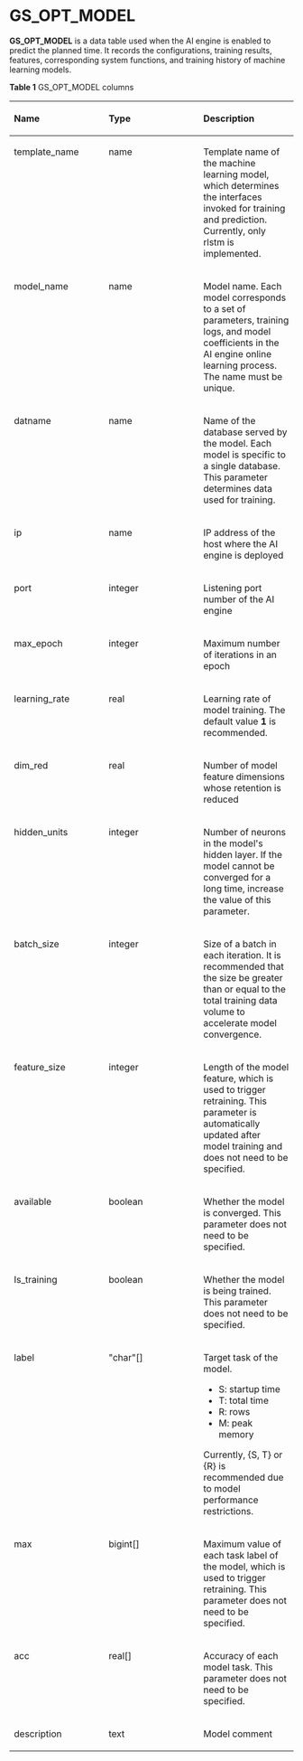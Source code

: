 # GS\_OPT\_MODEL<a name="EN-US_TOPIC_0289900860"></a>

**GS\_OPT\_MODEL**  is a data table used when the AI engine is enabled to predict the planned time. It records the configurations, training results, features, corresponding system functions, and training history of machine learning models.

**Table  1**  GS\_OPT\_MODEL columns

<a name="en-us_topic_0283136832_table9676020164313"></a>
<table><thead align="left"><tr id="en-us_topic_0283136832_row767742084314"><th class="cellrowborder" valign="top" width="33.33333333333333%" id="mcps1.2.4.1.1"><p id="en-us_topic_0283136832_p8890103511433"><a name="en-us_topic_0283136832_p8890103511433"></a><a name="en-us_topic_0283136832_p8890103511433"></a>Name</p>
</th>
<th class="cellrowborder" valign="top" width="33.33333333333333%" id="mcps1.2.4.1.2"><p id="en-us_topic_0283136832_p189018356431"><a name="en-us_topic_0283136832_p189018356431"></a><a name="en-us_topic_0283136832_p189018356431"></a>Type</p>
</th>
<th class="cellrowborder" valign="top" width="33.33333333333333%" id="mcps1.2.4.1.3"><p id="en-us_topic_0283136832_p1289063510433"><a name="en-us_topic_0283136832_p1289063510433"></a><a name="en-us_topic_0283136832_p1289063510433"></a>Description</p>
</th>
</tr>
</thead>
<tbody><tr id="en-us_topic_0283136832_row26776201432"><td class="cellrowborder" valign="top" width="33.33333333333333%" headers="mcps1.2.4.1.1 "><p id="en-us_topic_0283136832_p186771020124311"><a name="en-us_topic_0283136832_p186771020124311"></a><a name="en-us_topic_0283136832_p186771020124311"></a>template_name</p>
</td>
<td class="cellrowborder" valign="top" width="33.33333333333333%" headers="mcps1.2.4.1.2 "><p id="en-us_topic_0283136832_p5677220124319"><a name="en-us_topic_0283136832_p5677220124319"></a><a name="en-us_topic_0283136832_p5677220124319"></a>name</p>
</td>
<td class="cellrowborder" valign="top" width="33.33333333333333%" headers="mcps1.2.4.1.3 "><p id="en-us_topic_0283136832_p126781120204313"><a name="en-us_topic_0283136832_p126781120204313"></a><a name="en-us_topic_0283136832_p126781120204313"></a>Template name of the machine learning model, which determines the interfaces invoked for training and prediction. Currently, only rlstm is implemented.</p>
</td>
</tr>
<tr id="en-us_topic_0283136832_row267811202438"><td class="cellrowborder" valign="top" width="33.33333333333333%" headers="mcps1.2.4.1.1 "><p id="en-us_topic_0283136832_p8678120194318"><a name="en-us_topic_0283136832_p8678120194318"></a><a name="en-us_topic_0283136832_p8678120194318"></a>model_name</p>
</td>
<td class="cellrowborder" valign="top" width="33.33333333333333%" headers="mcps1.2.4.1.2 "><p id="en-us_topic_0283136832_p56781020144313"><a name="en-us_topic_0283136832_p56781020144313"></a><a name="en-us_topic_0283136832_p56781020144313"></a>name</p>
</td>
<td class="cellrowborder" valign="top" width="33.33333333333333%" headers="mcps1.2.4.1.3 "><p id="en-us_topic_0283136832_p16678220174314"><a name="en-us_topic_0283136832_p16678220174314"></a><a name="en-us_topic_0283136832_p16678220174314"></a>Model name. Each model corresponds to a set of parameters, training logs, and model coefficients in the AI engine online learning process. The name must be unique.</p>
</td>
</tr>
<tr id="en-us_topic_0283136832_row11678320154316"><td class="cellrowborder" valign="top" width="33.33333333333333%" headers="mcps1.2.4.1.1 "><p id="en-us_topic_0283136832_p46782204431"><a name="en-us_topic_0283136832_p46782204431"></a><a name="en-us_topic_0283136832_p46782204431"></a>datname</p>
</td>
<td class="cellrowborder" valign="top" width="33.33333333333333%" headers="mcps1.2.4.1.2 "><p id="en-us_topic_0283136832_p467982017437"><a name="en-us_topic_0283136832_p467982017437"></a><a name="en-us_topic_0283136832_p467982017437"></a>name</p>
</td>
<td class="cellrowborder" valign="top" width="33.33333333333333%" headers="mcps1.2.4.1.3 "><p id="en-us_topic_0283136832_p467962074318"><a name="en-us_topic_0283136832_p467962074318"></a><a name="en-us_topic_0283136832_p467962074318"></a>Name of the database served by the model. Each model is specific to a single database. This parameter determines data used for training.</p>
</td>
</tr>
<tr id="en-us_topic_0283136832_row967992013439"><td class="cellrowborder" valign="top" width="33.33333333333333%" headers="mcps1.2.4.1.1 "><p id="en-us_topic_0283136832_p1567982094317"><a name="en-us_topic_0283136832_p1567982094317"></a><a name="en-us_topic_0283136832_p1567982094317"></a>ip</p>
</td>
<td class="cellrowborder" valign="top" width="33.33333333333333%" headers="mcps1.2.4.1.2 "><p id="en-us_topic_0283136832_p19679122018431"><a name="en-us_topic_0283136832_p19679122018431"></a><a name="en-us_topic_0283136832_p19679122018431"></a>name</p>
</td>
<td class="cellrowborder" valign="top" width="33.33333333333333%" headers="mcps1.2.4.1.3 "><p id="en-us_topic_0283136832_p167992084319"><a name="en-us_topic_0283136832_p167992084319"></a><a name="en-us_topic_0283136832_p167992084319"></a>IP address of the host where the AI engine is deployed</p>
</td>
</tr>
<tr id="en-us_topic_0283136832_row867942044312"><td class="cellrowborder" valign="top" width="33.33333333333333%" headers="mcps1.2.4.1.1 "><p id="en-us_topic_0283136832_p3679192034314"><a name="en-us_topic_0283136832_p3679192034314"></a><a name="en-us_topic_0283136832_p3679192034314"></a>port</p>
</td>
<td class="cellrowborder" valign="top" width="33.33333333333333%" headers="mcps1.2.4.1.2 "><p id="en-us_topic_0283136832_p1067912014436"><a name="en-us_topic_0283136832_p1067912014436"></a><a name="en-us_topic_0283136832_p1067912014436"></a>integer</p>
</td>
<td class="cellrowborder" valign="top" width="33.33333333333333%" headers="mcps1.2.4.1.3 "><p id="en-us_topic_0283136832_p1167962016438"><a name="en-us_topic_0283136832_p1167962016438"></a><a name="en-us_topic_0283136832_p1167962016438"></a>Listening port number of the AI engine</p>
</td>
</tr>
<tr id="en-us_topic_0283136832_row86791320164318"><td class="cellrowborder" valign="top" width="33.33333333333333%" headers="mcps1.2.4.1.1 "><p id="en-us_topic_0283136832_p3679182014438"><a name="en-us_topic_0283136832_p3679182014438"></a><a name="en-us_topic_0283136832_p3679182014438"></a>max_epoch</p>
</td>
<td class="cellrowborder" valign="top" width="33.33333333333333%" headers="mcps1.2.4.1.2 "><p id="en-us_topic_0283136832_p9679120144310"><a name="en-us_topic_0283136832_p9679120144310"></a><a name="en-us_topic_0283136832_p9679120144310"></a>integer</p>
</td>
<td class="cellrowborder" valign="top" width="33.33333333333333%" headers="mcps1.2.4.1.3 "><p id="en-us_topic_0283136832_p126802205436"><a name="en-us_topic_0283136832_p126802205436"></a><a name="en-us_topic_0283136832_p126802205436"></a>Maximum number of iterations in an epoch</p>
</td>
</tr>
<tr id="en-us_topic_0283136832_row9680112094311"><td class="cellrowborder" valign="top" width="33.33333333333333%" headers="mcps1.2.4.1.1 "><p id="en-us_topic_0283136832_p5680102054320"><a name="en-us_topic_0283136832_p5680102054320"></a><a name="en-us_topic_0283136832_p5680102054320"></a>learning_rate</p>
</td>
<td class="cellrowborder" valign="top" width="33.33333333333333%" headers="mcps1.2.4.1.2 "><p id="en-us_topic_0283136832_p426524184816"><a name="en-us_topic_0283136832_p426524184816"></a><a name="en-us_topic_0283136832_p426524184816"></a>real</p>
</td>
<td class="cellrowborder" valign="top" width="33.33333333333333%" headers="mcps1.2.4.1.3 "><p id="en-us_topic_0283136832_p76802206432"><a name="en-us_topic_0283136832_p76802206432"></a><a name="en-us_topic_0283136832_p76802206432"></a>Learning rate of model training. The default value <strong id="b195712014172710"><a name="b195712014172710"></a><a name="b195712014172710"></a>1</strong> is recommended.</p>
</td>
</tr>
<tr id="en-us_topic_0283136832_row13627284451"><td class="cellrowborder" valign="top" width="33.33333333333333%" headers="mcps1.2.4.1.1 "><p id="en-us_topic_0283136832_p1736212289453"><a name="en-us_topic_0283136832_p1736212289453"></a><a name="en-us_topic_0283136832_p1736212289453"></a>dim_red</p>
</td>
<td class="cellrowborder" valign="top" width="33.33333333333333%" headers="mcps1.2.4.1.2 "><p id="en-us_topic_0283136832_p153636285453"><a name="en-us_topic_0283136832_p153636285453"></a><a name="en-us_topic_0283136832_p153636285453"></a>real</p>
</td>
<td class="cellrowborder" valign="top" width="33.33333333333333%" headers="mcps1.2.4.1.3 "><p id="en-us_topic_0283136832_p236362854512"><a name="en-us_topic_0283136832_p236362854512"></a><a name="en-us_topic_0283136832_p236362854512"></a>Number of model feature dimensions whose retention is reduced</p>
</td>
</tr>
<tr id="en-us_topic_0283136832_row139413113453"><td class="cellrowborder" valign="top" width="33.33333333333333%" headers="mcps1.2.4.1.1 "><p id="en-us_topic_0283136832_p159433115456"><a name="en-us_topic_0283136832_p159433115456"></a><a name="en-us_topic_0283136832_p159433115456"></a>hidden_units</p>
</td>
<td class="cellrowborder" valign="top" width="33.33333333333333%" headers="mcps1.2.4.1.2 "><p id="en-us_topic_0283136832_p139423114518"><a name="en-us_topic_0283136832_p139423114518"></a><a name="en-us_topic_0283136832_p139423114518"></a>integer</p>
</td>
<td class="cellrowborder" valign="top" width="33.33333333333333%" headers="mcps1.2.4.1.3 "><p id="en-us_topic_0283136832_p594531154510"><a name="en-us_topic_0283136832_p594531154510"></a><a name="en-us_topic_0283136832_p594531154510"></a>Number of neurons in the model's hidden layer. If the model cannot be converged for a long time, increase the value of this parameter.</p>
</td>
</tr>
<tr id="en-us_topic_0283136832_row78031633134516"><td class="cellrowborder" valign="top" width="33.33333333333333%" headers="mcps1.2.4.1.1 "><p id="en-us_topic_0283136832_p19804153320453"><a name="en-us_topic_0283136832_p19804153320453"></a><a name="en-us_topic_0283136832_p19804153320453"></a>batch_size</p>
</td>
<td class="cellrowborder" valign="top" width="33.33333333333333%" headers="mcps1.2.4.1.2 "><p id="en-us_topic_0283136832_p118041833204511"><a name="en-us_topic_0283136832_p118041833204511"></a><a name="en-us_topic_0283136832_p118041833204511"></a>integer</p>
</td>
<td class="cellrowborder" valign="top" width="33.33333333333333%" headers="mcps1.2.4.1.3 "><p id="en-us_topic_0283136832_p98041533174510"><a name="en-us_topic_0283136832_p98041533174510"></a><a name="en-us_topic_0283136832_p98041533174510"></a>Size of a batch in each iteration. It is recommended that the size be greater than or equal to the total training data volume to accelerate model convergence.</p>
</td>
</tr>
<tr id="en-us_topic_0283136832_row10412113716451"><td class="cellrowborder" valign="top" width="33.33333333333333%" headers="mcps1.2.4.1.1 "><p id="en-us_topic_0283136832_p0412113715452"><a name="en-us_topic_0283136832_p0412113715452"></a><a name="en-us_topic_0283136832_p0412113715452"></a>feature_size</p>
</td>
<td class="cellrowborder" valign="top" width="33.33333333333333%" headers="mcps1.2.4.1.2 "><p id="en-us_topic_0283136832_p44124376452"><a name="en-us_topic_0283136832_p44124376452"></a><a name="en-us_topic_0283136832_p44124376452"></a>integer</p>
</td>
<td class="cellrowborder" valign="top" width="33.33333333333333%" headers="mcps1.2.4.1.3 "><p id="en-us_topic_0283136832_p2990175914495"><a name="en-us_topic_0283136832_p2990175914495"></a><a name="en-us_topic_0283136832_p2990175914495"></a>Length of the model feature, which is used to trigger retraining. This parameter is automatically updated after model training and does not need to be specified.</p>
</td>
</tr>
<tr id="en-us_topic_0283136832_row1580184910459"><td class="cellrowborder" valign="top" width="33.33333333333333%" headers="mcps1.2.4.1.1 "><p id="en-us_topic_0283136832_p11581174914455"><a name="en-us_topic_0283136832_p11581174914455"></a><a name="en-us_topic_0283136832_p11581174914455"></a>available</p>
</td>
<td class="cellrowborder" valign="top" width="33.33333333333333%" headers="mcps1.2.4.1.2 "><p id="en-us_topic_0283136832_p1258164912455"><a name="en-us_topic_0283136832_p1258164912455"></a><a name="en-us_topic_0283136832_p1258164912455"></a>boolean</p>
</td>
<td class="cellrowborder" valign="top" width="33.33333333333333%" headers="mcps1.2.4.1.3 "><p id="en-us_topic_0283136832_p184132037124513"><a name="en-us_topic_0283136832_p184132037124513"></a><a name="en-us_topic_0283136832_p184132037124513"></a>Whether the model is converged. This parameter does not need to be specified.</p>
</td>
</tr>
<tr id="en-us_topic_0283136832_row358274984511"><td class="cellrowborder" valign="top" width="33.33333333333333%" headers="mcps1.2.4.1.1 "><p id="en-us_topic_0283136832_p13582749144515"><a name="en-us_topic_0283136832_p13582749144515"></a><a name="en-us_topic_0283136832_p13582749144515"></a>Is_training</p>
</td>
<td class="cellrowborder" valign="top" width="33.33333333333333%" headers="mcps1.2.4.1.2 "><p id="en-us_topic_0283136832_p18582949114515"><a name="en-us_topic_0283136832_p18582949114515"></a><a name="en-us_topic_0283136832_p18582949114515"></a>boolean</p>
</td>
<td class="cellrowborder" valign="top" width="33.33333333333333%" headers="mcps1.2.4.1.3 "><p id="en-us_topic_0283136832_p958234917451"><a name="en-us_topic_0283136832_p958234917451"></a><a name="en-us_topic_0283136832_p958234917451"></a>Whether the model is being trained. This parameter does not need to be specified.</p>
</td>
</tr>
<tr id="en-us_topic_0283136832_row058210491454"><td class="cellrowborder" valign="top" width="33.33333333333333%" headers="mcps1.2.4.1.1 "><p id="en-us_topic_0283136832_p1058284911458"><a name="en-us_topic_0283136832_p1058284911458"></a><a name="en-us_topic_0283136832_p1058284911458"></a>label</p>
</td>
<td class="cellrowborder" valign="top" width="33.33333333333333%" headers="mcps1.2.4.1.2 "><p id="en-us_topic_0283136832_p10582134974517"><a name="en-us_topic_0283136832_p10582134974517"></a><a name="en-us_topic_0283136832_p10582134974517"></a>"char"[]</p>
</td>
<td class="cellrowborder" valign="top" width="33.33333333333333%" headers="mcps1.2.4.1.3 "><p id="en-us_topic_0283136832_p117751241135215"><a name="en-us_topic_0283136832_p117751241135215"></a><a name="en-us_topic_0283136832_p117751241135215"></a>Target task of the model.</p>
<a name="en-us_topic_0283136832_ul7527155113527"></a><a name="en-us_topic_0283136832_ul7527155113527"></a><ul id="en-us_topic_0283136832_ul7527155113527"><li>S: startup time</li><li>T: total time</li><li>R: rows</li><li>M: peak memory</li></ul>
<p id="en-us_topic_0283136832_p877684111526"><a name="en-us_topic_0283136832_p877684111526"></a><a name="en-us_topic_0283136832_p877684111526"></a>Currently, {S, T} or {R} is recommended due to model performance restrictions.</p>
</td>
</tr>
<tr id="en-us_topic_0283136832_row658214912457"><td class="cellrowborder" valign="top" width="33.33333333333333%" headers="mcps1.2.4.1.1 "><p id="en-us_topic_0283136832_p10583114944510"><a name="en-us_topic_0283136832_p10583114944510"></a><a name="en-us_topic_0283136832_p10583114944510"></a>max</p>
</td>
<td class="cellrowborder" valign="top" width="33.33333333333333%" headers="mcps1.2.4.1.2 "><p id="en-us_topic_0283136832_p1958334911453"><a name="en-us_topic_0283136832_p1958334911453"></a><a name="en-us_topic_0283136832_p1958334911453"></a>bigint[]</p>
</td>
<td class="cellrowborder" valign="top" width="33.33333333333333%" headers="mcps1.2.4.1.3 "><p id="en-us_topic_0283136832_p6583194913458"><a name="en-us_topic_0283136832_p6583194913458"></a><a name="en-us_topic_0283136832_p6583194913458"></a>Maximum value of each task label of the model, which is used to trigger retraining. This parameter does not need to be specified.</p>
</td>
</tr>
<tr id="en-us_topic_0283136832_row9416165464518"><td class="cellrowborder" valign="top" width="33.33333333333333%" headers="mcps1.2.4.1.1 "><p id="en-us_topic_0283136832_p1441715543456"><a name="en-us_topic_0283136832_p1441715543456"></a><a name="en-us_topic_0283136832_p1441715543456"></a>acc</p>
</td>
<td class="cellrowborder" valign="top" width="33.33333333333333%" headers="mcps1.2.4.1.2 "><p id="en-us_topic_0283136832_p11417554164513"><a name="en-us_topic_0283136832_p11417554164513"></a><a name="en-us_topic_0283136832_p11417554164513"></a>real[]</p>
</td>
<td class="cellrowborder" valign="top" width="33.33333333333333%" headers="mcps1.2.4.1.3 "><p id="en-us_topic_0283136832_p44171554184519"><a name="en-us_topic_0283136832_p44171554184519"></a><a name="en-us_topic_0283136832_p44171554184519"></a>Accuracy of each model task. This parameter does not need to be specified.</p>
</td>
</tr>
<tr id="en-us_topic_0283136832_row1737015571459"><td class="cellrowborder" valign="top" width="33.33333333333333%" headers="mcps1.2.4.1.1 "><p id="en-us_topic_0283136832_p5370125734517"><a name="en-us_topic_0283136832_p5370125734517"></a><a name="en-us_topic_0283136832_p5370125734517"></a>description</p>
</td>
<td class="cellrowborder" valign="top" width="33.33333333333333%" headers="mcps1.2.4.1.2 "><p id="en-us_topic_0283136832_p1437015577454"><a name="en-us_topic_0283136832_p1437015577454"></a><a name="en-us_topic_0283136832_p1437015577454"></a>text</p>
</td>
<td class="cellrowborder" valign="top" width="33.33333333333333%" headers="mcps1.2.4.1.3 "><p id="en-us_topic_0283136832_p8370957144519"><a name="en-us_topic_0283136832_p8370957144519"></a><a name="en-us_topic_0283136832_p8370957144519"></a>Model comment</p>
</td>
</tr>
</tbody>
</table>

